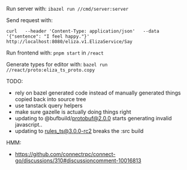 Run server with:
`ibazel run //cmd/server:server`

Send request with:
```
curl   --header 'Content-Type: application/json'   --data '{"sentence": "I feel happy."}'    http://localhost:8080/eliza.v1.ElizaService/Say
```

Run frontend with:
`pnpm start` in `/react`

Generate types for editor with:
`bazel run //react/proto:eliza_ts_proto.copy`

TODO:
- rely on bazel generated code instead of manually generated things copied back into source tree
- use tanstack query helpers
- make sure gazelle is actually doing things right
- updating to @bufbuild/protobuf@2.0.0 starts generating invalid javascript..
- updating to rules_ts@3.0.0-rc2 breaks the :src build

HMM:
- https://github.com/connectrpc/connect-go/discussions/310#discussioncomment-10016813